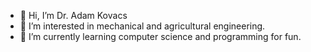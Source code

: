 - 👋 Hi, I’m Dr. Adam Kovacs
- 👀 I’m interested in mechanical and agricultural engineering.
- 🌱 I’m currently learning computer science and programming for fun.

<!---
kovadam19/kovadam19 is a ✨ special ✨ repository because its `README.md` (this file) appears on your GitHub profile.
You can click the Preview link to take a look at your changes.
--->
